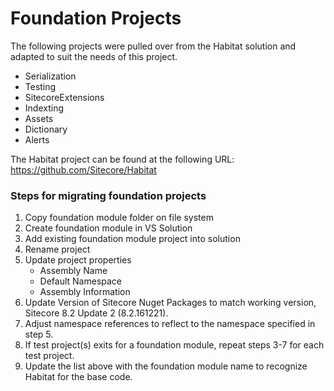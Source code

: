 # Foundation Projects #
The following projects were pulled over from the Habitat solution and adapted to suit the needs of this project.
* Serialization
* Testing
* SitecoreExtensions
* Indexting
* Assets
* Dictionary
* Alerts

The Habitat project can be found at the following URL:
https://github.com/Sitecore/Habitat

### Steps for migrating foundation projects
1. Copy foundation module folder on file system
2. Create foundation module in VS Solution
3. Add existing foundation module project into solution
4. Rename project
5. Update project properties
   * Assembly Name
   * Default Namespace
   * Assembly Information
6. Update Version of Sitecore Nuget Packages to match working version, Sitecore 8.2 Update 2 (8.2.161221).
7. Adjust namespace references to reflect to the namespace specified in step 5.
8. If test project(s) exits for a foundation module, repeat steps 3-7 for each test project.
9. Update the list above with the foundation module name to recognize Habitat for the base code.
